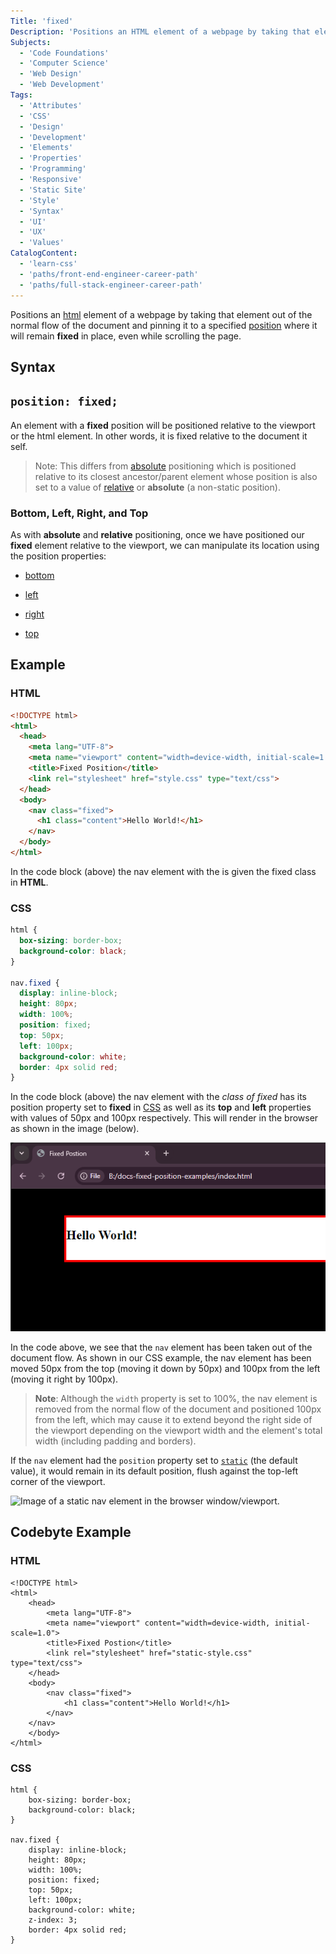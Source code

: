 ```yaml
---
Title: 'fixed'
Description: 'Positions an HTML element of a webpage by taking that element out of the normal flow of the document and pinning it to a specified position where it will remain fixed in place, even while scrolling the page.'
Subjects:
  - 'Code Foundations'
  - 'Computer Science'
  - 'Web Design'
  - 'Web Development'
Tags:
  - 'Attributes'
  - 'CSS'
  - 'Design'
  - 'Development'
  - 'Elements'
  - 'Properties'
  - 'Programming'
  - 'Responsive'
  - 'Static Site'
  - 'Style'
  - 'Syntax'
  - 'UI'
  - 'UX'
  - 'Values'
CatalogContent:
  - 'learn-css'
  - 'paths/front-end-engineer-career-path'
  - 'paths/full-stack-engineer-career-path'
---
```


Positions an [html](https://www.codecademy.com/resources/docs/html) element of a webpage by taking that element out of the normal flow of the document and pinning it to a specified [position](https://www.codecademy.com/resources/docs/css/position) where it will remain **fixed** in place, even while scrolling the page.

## Syntax
## `position: fixed;`

An element with a **fixed** position will be positioned relative to the viewport or the html element. In other words, it is fixed relative to the document it self. 

>Note: This differs from [absolute](https://www.codecademy.com/resources/docs/css/position/absolute) positioning which is positioned relative to its closest ancestor/parent element whose position is also set to a value of [relative](https://www.codecademy.com/resources/docs/css/position/relative) or **absolute** (a non-static position).

### Bottom, Left, Right, and Top
As with **absolute** and **relative** positioning, once we have positioned our **fixed** element relative to the viewport, we can manipulate its location using the position properties: 

* [bottom](https://www.codecademy.com/resources/docs/css/position/bottom)

* [left](https://www.codecademy.com/resources/docs/css/position/left)

* [right](https://www.codecademy.com/resources/docs/css/position/right)

* [top](https://www.codecademy.com/resources/docs/css/position/top)



## Example
 
### HTML
```html
<!DOCTYPE html>
<html>
  <head>
    <meta lang="UTF-8">
    <meta name="viewport" content="width=device-width, initial-scale=1.0">
    <title>Fixed Position</title>
    <link rel="stylesheet" href="style.css" type="text/css">
  </head>
  <body>
    <nav class="fixed">
      <h1 class="content">Hello World!</h1>
    </nav>
  </body>    
</html>
```
In the code block (above) the nav element with the is given the fixed class in **HTML**.

### CSS

```css
html {
  box-sizing: border-box;
  background-color: black;
}

nav.fixed {
  display: inline-block;
  height: 80px;
  width: 100%;
  position: fixed;
  top: 50px;
  left: 100px;
  background-color: white;
  border: 4px solid red;
}
```

In the code block (above) the nav element with the *class of fixed* has its position property set to **fixed** in [CSS](https://www.codecademy.com/resources/docs/css) as well as its **top** and **left** properties with values of 50px and 100px respectively.
This will render in the browser as shown in the image (below).

![Image of a fixed nav element in the browser window/viewport.](https://raw.githubusercontent.com/Codecademy/docs/main/media/position-fixed-example.png)

In the code above, we see that the `nav` element has been taken out of the document flow. As shown in our CSS example, the nav element has been moved 50px from the top (moving it down by 50px) and 100px from the left (moving it right by 100px).

> **Note**: Although the `width` property is set to 100%, the nav element is removed from the normal flow of the document and positioned 100px from the left, which may cause it to extend beyond the right side of the viewport depending on the viewport width and the element's total width (including padding and borders).

If the `nav` element had the `position` property set to [`static`](https://www.codecademy.com/resources/docs/css/position/static) (the default value), it would remain in its default position, flush against the top-left corner of the viewport.

![Image of a static nav element in the browser window/viewport.]("https://raw.githubusercontent.com/Codecademy/docs/main/media/"position-static-example.png "CSS for the Fixed property")

## Codebyte Example 


### HTML
```codebyte/html
<!DOCTYPE html>
<html>
    <head>
        <meta lang="UTF-8">
        <meta name="viewport" content="width=device-width, initial-scale=1.0">
        <title>Fixed Postion</title>
        <link rel="stylesheet" href="static-style.css" type="text/css">
    </head>
    <body>
        <nav class="fixed">
            <h1 class="content">Hello World!</h1>
        </nav>
    </nav>
    </body>    
</html>
```

### CSS
```codebyte/css
html {
    box-sizing: border-box;
    background-color: black;
}

nav.fixed {
    display: inline-block;
    height: 80px;
    width: 100%;
    position: fixed;
    top: 50px;
    left: 100px;
    background-color: white;
    z-index: 3;
    border: 4px solid red;
}
```